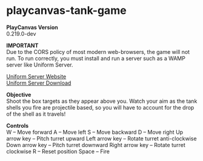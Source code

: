 # playcanvas-tank-game

**PlayCanvas Version**<br>
0.219.0-dev

**IMPORTANT**<br>
Due to the CORS policy of most modern web-browsers, the game will not run. To run correctly, you must install and run a server such as a WAMP server like Uniform Server.<br>

<a href="https://www.uniformserver.com/">Uniform Server Website</a><br>
<a href="https://sourceforge.net/projects/miniserver/">Uniform Server Download</a><br>

**Objective**<br>
Shoot the box targets as they appear above you. Watch your aim as the tank shells you fire are
projectile based, so you will have to account for the drop of the shell as it travels!

**Controls**<br>
W – Move forward
A – Move left
S – Move backward
D – Move right
Up arrow key – Pitch turret upward
Left arrow key – Rotate turret anti-clockwise
Down arrow key – Pitch turret downward
Right arrow key – Rotate turret clockwise
R – Reset position
Space – Fire
